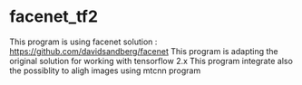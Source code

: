# facenet_tf2
This program is using facenet solution : https://github.com/davidsandberg/facenet 
This program is adapting the original solution for working with tensorflow 2.x 
This program integrate also the possiblity to aligh images using mtcnn program
